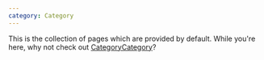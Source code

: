 ```yaml
---
category: Category
---
```


This is the collection of pages which are provided by default. While you're here, why not check out [CategoryCategory]()?
